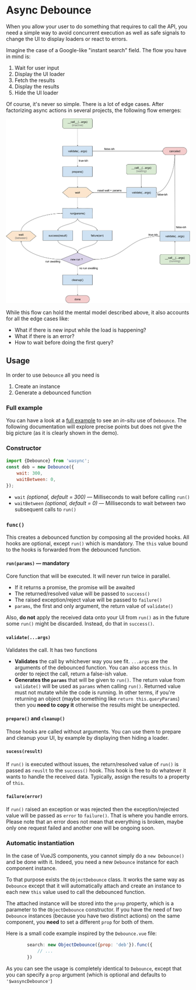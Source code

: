 Async Debounce
==============

When you allow your user to do something that requires to call the API, you
need a simple way to avoid concurrent execution as well as safe signals to
change the UI to display loaders or react to errors.

Imagine the case of a Google-like "instant search" field. The flow you have in
mind is:

1. Wait for user input
2. Display the UI loader
3. Fetch the results
4. Display the results
5. Hide the UI loader

Of course, it's never so simple. There is a lot of edge cases. After
factorizing async actions in several projects, the following flow emerges:

![Debounce flow](./debounce_flow.svg)

While this flow can hold the mental model described above, it also accounts
for all the edge cases like:

- What if there is new input while the load is happening?
- What if there is an error?
- How to wait before doing the first query?


## Usage

In order to use `Debounce` all you need is

1. Create an instance
2. Generate a debounced function


### Full example

You can have a look at a [full example](../demo/Debounce.vue) to see an
*in-situ* use of `Debounce`. The following documentation will explore precise
points but does not give the big picture (as it is clearly shown in the demo).


### Constructor

```javascript
import {Debounce} from 'wasync';
const deb = new Debounce({
    wait: 300,
    waitBetween: 0,
});
```

- `wait` *(optional, default = 300)* &mdash; Milliseconds to wait before
  calling `run()`
- `waitBetween` *(optional, default = 0)* &mdash; Milliseconds to wait between
  two subsequent calls to `run()` 
  

### `func()`

This creates a debounced function by composing all the provided hooks. All
hooks are optional, except `run()` which is mandatory. The `this` value bound
to the hooks is forwarded from the debounced function.

#### `run(params)` &mdash; mandatory

Core function that will be executed. It will never run twice in parallel.

- If it returns a promise, the promise will be awaited
- The returned/resolved value will be passed to `success()`
- The raised exception/reject value will be passed to `failure()`
- `params`, the first and only argument, the return value of `validate()`

Also, **do not** apply the received data onto your UI from `run()` as in the
future some `run()` might be discarded. Instead, do that in `success()`.

#### `validate(...args)`

Validates the call. It has two functions

- **Validates** the call by whichever way you see fit. `...args` are the
  arguments of the debounced function. You can also access `this`. In order
  to reject the call, return a false-ish value.
- **Generates the `params`** that will be given to `run()`. The return value
  from `validate()` will be used as `params` when calling `run()`. Returned
  value must not mutate while the code is running. In other terms, if you're
  returning an object (maybe something like `return this.queryParams`) then you
  **need to copy it** otherwise the results might be unexpected.
  
#### `prepare()` and `cleanup()`

Those hooks are called without arguments. You can use them to prepare and
cleanup your UI, by example by displaying then hiding a loader.

#### `sucess(result)`

If `run()` is executed without issues, the return/resolved value of `run()` is
passed as `reuslt` to the `success()` hook. This hook is free to do whatever it
wants to handle the received data. Typically, assign the results to a property
of `this`.

#### `failure(error)`

If `run()` raised an exception or was rejected then the exception/rejected
value will be passed as `error` to `failure()`. That is where you handle
errors. Please note that an error does not mean that everything is broken,
maybe only one request failed and another one will be ongoing soon.


### Automatic instantiation

In the case of VueJS components, you cannot simply do a `new Debounce()` and
be done with it. Indeed, you need a new `Debounce` instance for each component
instance.

To that purpose exists the `ObjectDebounce` class. It works the same way
as `Debounce` except that it will automatically attach and create an instance
to each new `this` value used to call the debounced function.

The attached instance will be stored into the `prop` property, which is a
parameter to the `ObjectDebounce` constructor. If you have the need of two
`Debounce` instances (because you have two distinct actions) on the same
component, you **need** to set a different `prop` for both of them.

Here is a small code example inspired by the `Debounce.vue` file:

```javascript
        search: new ObjectDebounce({prop: 'deb'}).func({
            // ...
        })
```

As you can see the usage is completely identical to `Debounce`, except that
you can specify a `prop` argument (which is optional and defaults to
`'$wasyncDebounce'`)
